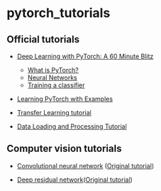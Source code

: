 # pytorch_tutorials

## Official tutorials
- [Deep Learning with PyTorch: A 60 Minute Blitz](https://pytorch.org/tutorials/beginner/deep_learning_60min_blitz.html)
  - [What is PyTorch?](https://pytorch.org/tutorials/beginner/blitz/tensor_tutorial.html#sphx-glr-beginner-blitz-tensor-tutorial-py)
  - [Neural Networks](https://pytorch.org/tutorials/beginner/blitz/neural_networks_tutorial.html#sphx-glr-beginner-blitz-neural-networks-tutorial-py)
  - [Training a classifier](https://pytorch.org/tutorials/beginner/blitz/cifar10_tutorial.html#sphx-glr-beginner-blitz-cifar10-tutorial-py)

- [Learning PyTorch with Examples](https://pytorch.org/tutorials/beginner/pytorch_with_examples.html)

- [Transfer Learning tutorial](https://pytorch.org/tutorials/beginner/transfer_learning_tutorial.html#sphx-glr-beginner-transfer-learning-tutorial-py)

- [Data Loading and Processing Tutorial](https://pytorch.org/tutorials/beginner/data_loading_tutorial.html#sphx-glr-beginner-data-loading-tutorial-py)

## Computer vision tutorials
- [Convolutional neural network](https://github.com/shuuchen/pytorch_tutorials/blob/master/Convolutional%20Neural%20Network/cnn.ipynb) ([Original tutorial](https://github.com/yunjey/pytorch-tutorial/blob/master/tutorials/02-intermediate/convolutional_neural_network/main.py#L35-L56))

- [Deep residual network](https://github.com/shuuchen/pytorch_tutorials/blob/master/Deep%20Residual%20Network/drn.nbconvert.ipynb)([Original tutorial](https://github.com/yunjey/pytorch-tutorial/blob/master/tutorials/02-intermediate/deep_residual_network/main.py))
